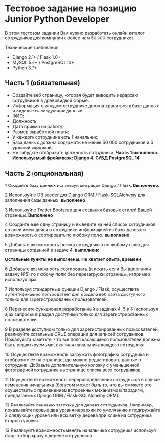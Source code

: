 # Тестовое задание на позицию Junior Python Developer 
В этом тестовом задании Вам нужно разработать онлайн каталог сотрудников для компании с более чем 50,000 сотрудников.

 Технические требования 
- Django 2.1+ / Flask 1.0+ 
- MySQL 5.6+ / PostgreSQL 10+ 
- Python 3.7+ 

## Часть 1 (обязательная) 
- Создайте веб страницу, которая будет выводить иерархию сотрудников в древовидной форме. 
- Информация о каждом сотруднике должна храниться в базе данных и содержать следующие данные: 
- ФИО; 
- Должность; 
- Дата приема на работу; 
- Размер заработной платы; 
- У каждого сотрудника есть 1 начальник; 
- База данных должна содержать не менее 50 000 сотрудников и 5 уровней иерархий. 
- Не забудьте отобразить должность сотрудника. 
**Часть 1 выполнена. Используемый фреймворк: Django 4. СУБД PostgreSQL 14**

## Часть 2 (опциональная) 
1 Создайте базу данных используя миграции Django / Flask. **Выполнено.**

2 Используйте DB seeder для Django ORM / Flask-SQLAlchemy для заполнения базы данных. **выполнено**

3 Используйте Twitter Bootstrap для создания базовых стилей Вашей страницы. **Выполнено**

4 Создайте еще одну страницу и выведите на ней список сотрудников со всей имеющейся о сотруднике информацией из базы данных и возможностью сортировать по любому полю. **выполнено**

5 Добавьте возможность поиска сотрудников по любому полю для страницы созданной в задаче 4. **выполнено**


**Остальные пункты нe выполнены. Не хватает опыта, времени**

6 Добавьте возможность сортировать (и искать если Вы выполнили задачу №5) по любому полю без перезагрузки страницы, например используя ajax. 

7 Используя стандартные функции Django / Flask, осуществите аутентификацию пользователя для раздела веб сайта доступного только для зарегистрированных пользователей. 

8 Перенесите функционал разработанный в задачах 4, 5 и 6 (используя ajax запросы) в раздел доступный только для зарегистрированных пользователей. 

9 В разделе доступном только для зарегистрированных пользователей, реализуйте остальные CRUD операции для записей сотрудников. Пожалуйста заметьте, что все поля касающиеся пользователей должны быть редактируемыми, включая начальника каждого сотрудника. 

10 Осуществите возможность загружать фотографию сотрудника и отобразите ее на странице, где можно редактировать данные о сотрудник. Добавьте дополнительную колонку с уменьшенной фотографией сотрудника на странице списка всех сотрудников. 

11 Осуществите возможность перераспределения сотрудников в случае изменения начальника (бонусом может быть то, что вы сможете это осуществить с применением встроенных механизмов/парадигм, предлагаемых Django ORM / Flask-SQLAlchemy ORM). 

12 Реализуйте ленивую загрузку для дерева сотрудников. Например, показывайте первые два уровня иерархии по умолчанию и подгружайте 2 следующих уровня или всю ветку дерева при клике на сотрудника второго уровня. 

13 Реализуйте возможность менять начальника сотрудника используя drag-n-drop сразу в дереве сотрудников.
